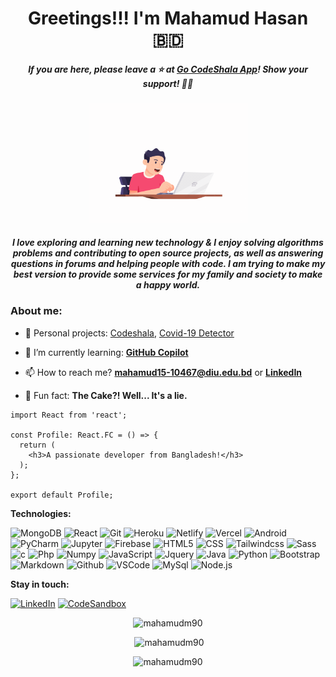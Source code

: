  <h1 align='center'>Greetings!!! I'm Mahamud Hasan 🇧🇩 </h1>
 

<h5 align='center'>If you are here, please leave a ⭐️ at <a href='https://code-shala.netlify.app/'>Go
CodeShala App</a>! Show your support! 👍🏻</h6>


<div align="center"> 
  <img width="255" src="https://github.com/MahamudM90/MahamudM90/blob/main/preview/programer.gif">
</div>
<h5 align='center'>I love exploring and learning new technology & I enjoy solving algorithms problems and contributing to open source projects, as well as answering questions in forums and helping people with code. I am trying to make my best version to provide some services for my family and society to make a happy world.</h6>


 ### About me:

- 🔭 Personal projects: [Codeshala](https://github.com/MahamudM90/CodeShala),
  [Covid-19 Detector](https://github.com/MahamudM90/COVID-19-DETECTOR)

- 🌱 I’m currently learning: **[GitHub Copilot](https://github.com/github/copilot-preview)**

- 📫 How to reach me? **mahamud15-10467@diu.edu.bd**
  or **[LinkedIn](https://www.linkedin.com/in/mahamudm90/)**

- 🎂 Fun fact: **The Cake?! Well... It's a lie.**


 
```tsx
import React from 'react';

const Profile: React.FC = () => {
  return (
    <h3>A passionate developer from Bangladesh!</h3>
  );
};

export default Profile;
```


**Technologies:**

![MongoDB](https://img.shields.io/badge/-MongoDB-000?&logo=mongodb&logoColor=47A248)
![React](https://img.shields.io/badge/-React-000?&logo=React)
![Git](https://img.shields.io/badge/-Git-000?&logo=git&logoColor=F05032)
![Heroku](https://img.shields.io/badge/-Heroku-000?&logo=Heroku)
![Netlify](https://img.shields.io/badge/-Netlify-000?&logo=Netlify)
![Vercel](https://img.shields.io/badge/-Vercel-000?&logo=Vercel&logoColor=FCC624)
![Android](https://img.shields.io/badge/-Android-000?&logo=Android&logoColor=FCC624)
![PyCharm](https://img.shields.io/badge/-PyCharm-000?&logo=gradle&logoColor=02303A)
![Jupyter](https://img.shields.io/badge/-Jupyter-000?&logo=jupyter&logoColor=FF9900)
![Firebase](https://img.shields.io/badge/-Firebase-000?&logo=firebase&logoColor=0052CC)
![HTML5](https://img.shields.io/badge/-HTML5-000?&logo=html5&logoColor=E34F26)
![CSS](https://img.shields.io/badge/-CSS-000?&logo=css3&logoColor=1572B6)
![Tailwindcss](https://img.shields.io/badge/-Tailwindcss-000?&logo=Tailwindcss)
![Sass](https://img.shields.io/badge/-Sass-000?&logo=sass)
![c](https://img.shields.io/badge/-c-000?&logo=c)
![Php](https://img.shields.io/badge/-Php-000?&logo=Php&logoColor=007ACC)
![Numpy](https://img.shields.io/badge/-Numpy-000?&logo=Numpy&logoColor=B62829)
![JavaScript](https://img.shields.io/badge/-JavaScript-000?&logo=JavaScript&logoColor=ddc508)
![Jquery](https://img.shields.io/badge/-Jquery-000?&logo=JQUERY&logoColor=4479A1)
![Java](https://img.shields.io/badge/-Java-000?&logo=Java&logoColor=B62829)
![Python](https://img.shields.io/badge/-Python-000?&logo=Python&logoColor=B62829)
![Bootstrap](https://img.shields.io/badge/-Bootstrap-000?&logo=C%20sharp&logoColor=68217A)
![Markdown](https://img.shields.io/badge/-Markdown%20-000?&logo=Markdown&logoColor=FC444F)
![Github](https://img.shields.io/badge/-Github-000?&logo=Github&logoColor=179EDC)
![VSCode](https://img.shields.io/badge/-VSCode-000?&logo=Visual%20Studio%20Code&logoColor=007ACC)
![MySql](https://img.shields.io/badge/-MySql-000?&logo=MySQL&logoColor=4479A1)
![Node.js](https://img.shields.io/badge/-Node-000?&logo=node.js)


**Stay in touch:**

[![LinkedIn](https://img.shields.io/badge/-LinkedIn-000?&logo=LinkedIn&logoColor=0077B5)](https://www.linkedin.com/in/mahamudm90/)
[![CodeSandbox](https://img.shields.io/badge/-CodeSandbox-000?&logo=CodeSandbox&logoColor=ffffff)](https://codesandbox.com/alvaro%20israel%20nunes%20leite)

<div align="center">
  <p><img src="https://github-readme-stats.vercel.app/api/top-langs?username=mahamudm90&show_icons=true&locale=en&layout=compact" alt="mahamudm90" /></p>
 </div>

<div align="center">
  <p>&nbsp;<img src="https://github-readme-stats.vercel.app/api?username=mahamudm90&show_icons=true&locale=en" alt="mahamudm90" /></p>
 </div>

<div align="center"> 
 <p><img src="https://github-readme-streak-stats.herokuapp.com/?user=mahamudm90&" alt="mahamudm90" /></p>
 </div>




